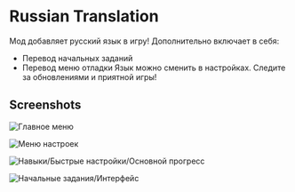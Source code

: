 # Russian Translation
Мод добавляет русский язык в игру!
Дополнительно включает в себя:
- Перевод начальных заданий
- Перевод меню отладки
Язык можно сменить в настройках.
Следите за обновлениями и приятной игры!

## Screenshots
![Главное меню](https://steamuserimages-a.akamaihd.net/ugc/918042487902079245/DDB61C4FD89DAB7AFBE9EF632CC06E2A0C1FE2D1/ "Главное меню")

![Меню настроек](https://steamuserimages-a.akamaihd.net/ugc/918042487902079694/165F5AA2DC8FD0666E5F11AA71C2276955FF16E5/ "Меню настроек")

![Навыки/Быстрые настройки/Основной прогресс](https://steamuserimages-a.akamaihd.net/ugc/918042487902079951/162EE3E117A9A4CCEB4CEDA908B962DCAFC9CC06/ "Навыки/Быстрые настройки/Основной прогресс")

![Начальные задания/Интерфейс](https://steamuserimages-a.akamaihd.net/ugc/942829293879384170/0BF376D19870DF9E4CDFDCAEFC938CF48C6DAE08/ "Начальные задания/Интерфейс")
